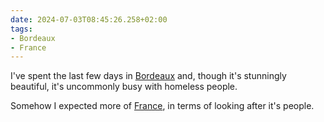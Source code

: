 ```yaml
---
date: 2024-07-03T08:45:26.258+02:00
tags:
- Bordeaux
- France
---
```


I've spent the last few days in [Bordeaux](/tags/bordeaux) and, though it's stunningly beautiful, it's uncommonly busy with homeless people.

Somehow I expected more of [France](/tags/france), in terms of looking after it's people.